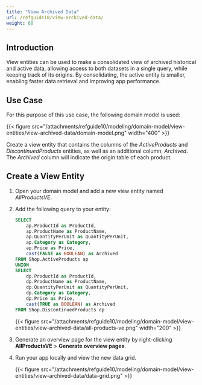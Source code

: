 ```yaml
---
title: "View Archived Data"
url: /refguide10/view-archived-data/
weight: 60
---
```


## Introduction

View entities can be used to make a consolidated view of archived historical and active data, allowing access to both datasets in a single query, while keeping track of its origins. By consolidating, the active entity is smaller, enabling faster data retrieval and improving app performance. 

## Use Case

For this purpose of this use case, the following domain model is used:

{{< figure src="/attachments/refguide10/modeling/domain-model/view-entities/view-archived-data/domain-model.png" width="400" >}}

Create a view entity that contains the columns of the *ActiveProducts* and *DiscontinuedProducts* entities, as well as an additional column, *Archived*. The *Archived* column will indicate the origin table of each product. 

## Create a View Entity 

1. Open your domain model and add a new view entity named *AllProductsVE*. 
2. Add the following query to your entity:

    ```sql
    SELECT
        ap.ProductId as ProductId,
        ap.ProductName as ProductName,
        ap.QuantityPerUnit as QuantityPerUnit,
        ap.Category as Category,
        ap.Price as Price,
        cast(FALSE as BOOLEAN) as Archived
    FROM Shop.ActiveProducts ap
    UNION
    SELECT
        dp.ProductId as ProductId,
        dp.ProductName as ProductName,
        dp.QuantityPerUnit as QuantityPerUnit,
        dp.Category as Category,
        dp.Price as Price,
        cast(TRUE as BOOLEAN) as Archived
    FROM Shop.DiscontinuedProducts dp
    ```

    {{< figure src="/attachments/refguide10/modeling/domain-model/view-entities/view-archived-data/all-products-ve.png" width="200" >}}

3. Generate an overview page for the view entity by right-clicking **AllProductsVE** > **Generate overview pages**.
4. Run your app locally and view the new data grid. 

    {{< figure src="/attachments/refguide10/modeling/domain-model/view-entities/view-archived-data/data-grid.png" >}}
